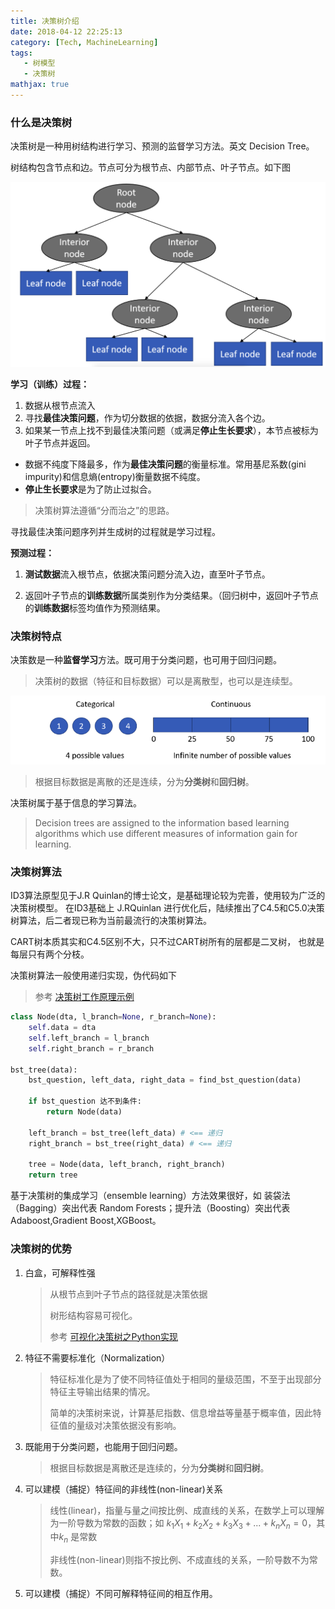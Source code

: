 ```yaml
---
title: 决策树介绍
date: 2018-04-12 22:25:13
category: [Tech, MachineLearning]
tags:
   - 树模型
   - 决策树
mathjax: true
---
```

### 什么是决策树

决策树是一种用树结构进行学习、预测的监督学习方法。英文 Decision Tree。

树结构包含节点和边。节点可分为根节点、内部节点、叶子节点。如下图

![83559e0ada20ea6fada523135ccb9e18.png](/images/83559e0ada20ea6fada523135ccb9e18.png)

**学习（训练）过程：**

1. 数据从根节点流入
2. 寻找**最佳决策问题**，作为切分数据的依据，数据分流入各个边。
3. 如果某一节点上找不到最佳决策问题（或满足**停止生长要求**），本节点被标为叶子节点并返回。

* 数据不纯度下降最多，作为**最佳决策问题**的衡量标准。常用基尼系数(gini impurity)和信息熵(entropy)衡量数据不纯度。
* **停止生长要求**是为了防止过拟合。

> 决策树算法遵循“分而治之”的思路。

寻找最佳决策问题序列并生成树的过程就是学习过程。

**预测过程：**

1. **测试数据**流入根节点，依据决策问题分流入边，直至叶子节点。

2. 返回叶子节点的**训练数据**所属类别作为分类结果。（回归树中，返回叶子节点的**训练数据**标签均值作为预测结果。

### 决策树特点

决策数是一种**监督学习**方法。既可用于分类问题，也可用于回归问题。

> 决策树的数据（特征和目标数据）可以是离散型，也可以是连续型。


![3780d8c9748ea2e6c33547fa6a02d38f.png](/images/3780d8c9748ea2e6c33547fa6a02d38f.png)


> 根据目标数据是离散的还是连续，分为**分类树**和**回归树**。

决策树属于基于信息的学习算法。

> Decision trees are assigned to the information based learning algorithms which use different measures of information gain for learning.

### 决策树算法

ID3算法原型见于J.R Quinlan的博士论文，是基础理论较为完善，使用较为广泛的决策树模型。
在ID3基础上 J.RQuinlan 进行优化后，陆续推出了C4.5和C5.0决策树算法，后二者现已称为当前最流行的决策树算法。

CART树本质其实和C4.5区别不大，只不过CART树所有的层都是二叉树，
也就是每层只有两个分枝。

决策树算法一般使用递归实现，伪代码如下
> 参考 [决策树工作原理示例](:/9caaf2f5afea4cd0b698a774b1286d9d)

```python
class Node(dta, l_branch=None, r_branch=None):
	self.data = dta
	self.left_branch = l_branch
 	self.right_branch = r_branch

bst_tree(data):
	bst_question, left_data, right_data = find_bst_question(data)
	
	if bst_question 达不到条件:
		return Node(data)

	left_branch = bst_tree(left_data) # <== 递归
	right_branch = bst_tree(right_data) # <== 递归
	
	tree = Node(data, left_branch, right_branch)
	return tree
```
基于决策树的集成学习（ensemble learning）方法效果很好，如
装袋法（Bagging）突出代表 Random Forests；提升法（Boosting）突出代表 Adaboost,Gradient Boost,XGBoost。

### 决策树的优势

1. 白盒，可解释性强

   > 从根节点到叶子节点的路径就是决策依据
   >
   > 树形结构容易可视化。
   >
   > 参考 [可视化决策树之Python实现](https://blog.csdn.net/llh_1178/article/details/78516774)

2. 特征不需要标准化（Normalization）

   > 特征标准化是为了使不同特征值处于相同的量级范围，不至于出现部分特征主导输出结果的情况。
   >
   > 简单的决策树来说，计算基尼指数、信息增益等量基于概率值，因此特征值的量级对决策依据没有影响。

3. 既能用于分类问题，也能用于回归问题。

   > 根据目标数据是离散还是连续的，分为**分类树**和**回归树**。

4. 可以建模（捕捉）特征间的非线性(non-linear)关系

   > 线性(linear)，指量与量之间按比例、成直线的关系，在数学上可以理解为一阶导数为常数的函数；如 $k_1X_1+k_2X_2+k_3X_3 + ... + k_nX_n=0$，其中$k_n$ 是常数
   >
   > 非线性(non-linear)则指不按比例、不成直线的关系，一阶导数不为常数。

5. 可以建模（捕捉）不同可解释特征间的相互作用。


